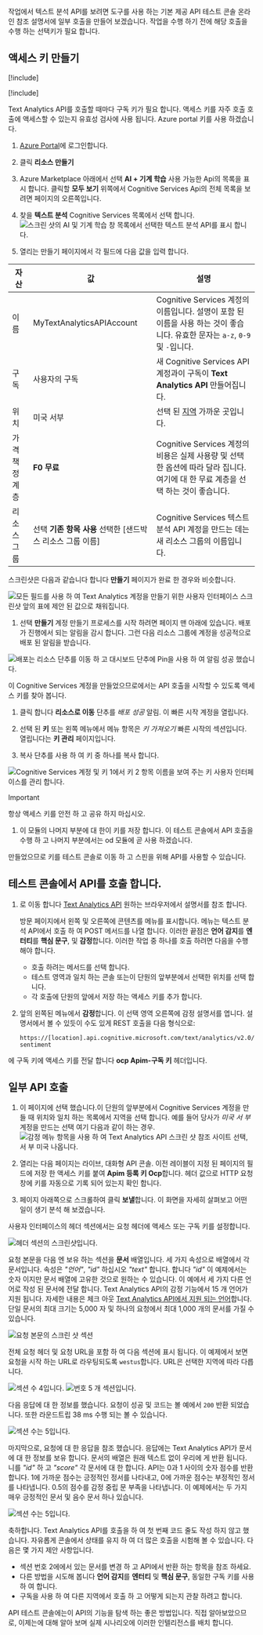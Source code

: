 작업에서 텍스트 분석 API를 보려면 도구를 사용 하는 기본 제공 API 테스트 콘솔 온라인 참조 설명서에 일부 호출을 만들어 보겠습니다. 작업을 수행 하기 전에 해당 호출을 수행 하는 선택키가 필요 합니다.

## <a name="create-an-access-key"></a>액세스 키 만들기

[!include[](../../../includes/azure-sandbox-activate.md)]

[!include[](../../../includes/azure-sandbox-regions-first-mention-note.md)]

Text Analytics API를 호출할 때마다 구독 키가 필요 합니다. 액세스 키를 자주 호출 호출에 액세스할 수 있는지 유효성 검사에 사용 됩니다. Azure portal 키를 사용 하겠습니다. 

1. [Azure Portal](https://portal.azure.com/?azure-portal=true)에 로그인합니다.

1. 클릭 **리소스 만들기**

1. Azure Marketplace 아래에서 선택 **AI + 기계 학습** 사용 가능한 Api의 목록을 표시 합니다. 클릭할 **모두 보기** 위쪽에서 Cognitive Services Api의 전체 목록을 보려면 페이지의 오른쪽입니다.

1. 찾을 **텍스트 분석** Cognitive Services 목록에서 선택 합니다.
    ![스크린 샷의 AI 및 기계 학습 창 목록에서 선택한 텍스트 분석 API를 표시 합니다.](../media/select-text-analytics.PNG)

1. 열리는 만들기 페이지에서 각 필드에 다음 값을 입력 합니다.

|자산  | 값  | 설명  |
|---------|---------|---------|
|이름     |    MyTextAnalyticsAPIAccount     |  Cognitive Services 계정의 이름입니다. 설명이 포함 된 이름을 사용 하는 것이 좋습니다. 유효한 문자는 `a-z`, `0-9` 및 `-`입니다.    |
|구독     |  사용자의 구독       |   새 Cognitive Services API 계정과이 구독이 **Text Analytics API** 만들어집니다.      |
|위치     |  미국 서부       |  선택 된 [지역](https://azure.microsoft.com/regions/) 가까운 곳입니다.       |
|가격 책정 계층      | **F0 무료**     |   Cognitive Services 계정의 비용은 실제 사용량 및 선택한 옵션에 따라 달라 집니다. 여기에 대 한 무료 계층을 선택 하는 것이 좋습니다.      |
|리소스 그룹     |  선택 **기존 항목 사용** 선택한 <rgn>[샌드박스 리소스 그룹 이름]</rgn>       |  Cognitive Services 텍스트 분석 API 계정을 만드는 데는 새 리소스 그룹의 이름입니다.       |

스크린샷은 다음과 같습니다 합니다 **만들기** 페이지가 완료 한 경우와 비슷합니다.

![모든 필드를 사용 하 여 Text Analytics 계정을 만들기 위한 사용자 인터페이스 스크린샷 앞의 표에 제안 된 값으로 채워집니다.](../media/create-text-analytics-account.PNG)

1. 선택 **만들기** 계정 만들기 프로세스를 시작 하려면 페이지 맨 아래에 있습니다.  배포가 진행에서 되는 알림을 감시 합니다. 그런 다음 리소스 그룹에 계정을 성공적으로 배포 된 알림을 받습니다.

![배포는 리소스 단추를 이동 하 고 대시보드 단추에 Pin을 사용 하 여 알림 성공 했습니다.](../media/deploy-resource-group-success.PNG)

이 Cognitive Services 계정을 만들었으므로에서는 API 호출을 시작할 수 있도록 액세스 키를 찾아 봅니다.

1. 클릭 합니다 **리소스로 이동** 단추를 *배포 성공* 알림. 이 빠른 시작 계정을 열립니다.

1. 선택 된 **키** 또는 왼쪽 메뉴에서 메뉴 항목은 *키 가져오기* 빠른 시작의 섹션입니다.  열립니다는 **키 관리** 페이지입니다.

1. 복사 단추를 사용 하 여 키 중 하나를 복사 합니다.

![Cognitive Services 계정 및 키 1에서 키 2 항목 이름을 보여 주는 키 사용자 인터페이스를 관리 합니다.](../media/manage-keys.PNG)

> [!IMPORTANT]
> 항상 액세스 키를 안전 하 고 공유 하지 마십시오.

1. 이 모듈의 나머지 부분에 대 한이 키를 저장 합니다. 이 테스트 콘솔에서 API 호출을 수행 하 고 나머지 부분에서는 od 모듈에 곧 사용 하겠습니다.

만들었으므로 키를 테스트 콘솔로 이동 하 고 스핀을 위해 API를 사용할 수 있습니다.

## <a name="call-the-api-from-the-testing-console"></a>테스트 콘솔에서 API를 호출 합니다.

1. 로 이동 합니다 [Text Analytics API](https://westus.dev.cognitive.microsoft.com/docs/services/TextAnalytics.V2.0/operations/56f30ceeeda5650db055a3c7?azure-portal=true) 원하는 브라우저에서 설명서를 참조 합니다.

    방문 페이지에서 왼쪽 및 오른쪽에 콘텐츠를 메뉴를 표시합니다. 메뉴는 텍스트 분석 API에서 호출 하 여 POST 메서드를 나열 합니다. 이러한 끝점은 **언어 감지**를 **엔터티**를 **핵심 문구**, 및 **감정**합니다.  이러한 작업 중 하나를 호출 하려면 다음을 수행 해야 합니다.

    - 호출 하려는 메서드를 선택 합니다.
    - 테스트 영역과 일치 하는 콘솔 또는이 단원의 앞부분에서 선택한 위치를 선택 합니다.
    - 각 호출에 단원의 앞에서 저장 하는 액세스 키를 추가 합니다.

1. 앞의 왼쪽된 메뉴에서 **감정**합니다. 이 선택 영역 오른쪽에 감정 설명서를 엽니다. 설명서에서 볼 수 있듯이 수도 있게 REST 호출을 다음 형식으로:

    `https://[location].api.cognitive.microsoft.com/text/analytics/v2.0/sentiment`

에 구독 키에 액세스 키를 전달 합니다 **ocp Apim-구독 키** 헤더입니다.

## <a name="make-some-api-calls"></a>일부 API 호출

1. 이 페이지에 선택 했습니다.이 단원의 앞부분에서 Cognitive Services 계정을 만들 때 위치와 일치 하는 목록에서 지역을 선택 합니다.  예를 들어 당사가 *미국 서 부* 계정을 만드는 선택 여기 다음과 같이 하는 경우.
    ![감정 메뉴 항목을 사용 하 여 Text Analytics API 스크린 샷 참조 사이트 선택, 서 부 미국 나옵니다.](../media/select-testing-console-region.png)

1. 열리는 다음 페이지는 라이브, 대화형 API 콘솔.  이전 레이블이 지정 된 페이지의 필드에 저장 한 액세스 키를 붙여 **Apim 등록 키 Ocp**합니다. 헤더 값으로 HTTP 요청 창에 키를 자동으로 기록 되어 있는지 확인 합니다.

1. 페이지 아래쪽으로 스크롤하여 클릭 **보낼**합니다. 이 화면을 자세히 살펴보고 어떤 일이 생기 분석 해 보겠습니다.

사용자 인터페이스의 헤더 섹션에서는 요청 헤더에 액세스 또는 구독 키를 설정합니다.

![헤더 섹션의 스크린샷입니다.](../media/2-marker.PNG)

요청 본문을 다음 엔 보유 하는 섹션을 **문서** 배열입니다. 세 가지 속성으로 배열에서 각 문서입니다. 속성은 *"언어"*, *"id"* 하십시오 *"text"* 합니다. 합니다 *"id"* 이 예제에서는 숫자 이지만 문서 배열에 고유한 것으로 원하는 수 있습니다. 이 예에서 세 가지 다른 언어로 작성 된 문서에 전달 합니다. Text Analytics API의 감정 기능에서 15 개 언어가 지원 됩니다. 자세한 내용은 체크 아웃 [Text Analytics API에서 지원 되는 언어](https://docs.microsoft.com//azure/cognitive-services/text-analytics/text-analytics-supported-languages)합니다. 단일 문서의 최대 크기는 5,000 자 및 하나의 요청에서 최대 1,000 개의 문서를 가질 수 있습니다.

![요청 본문의 스크린 샷 섹션](../media/3-marker.PNG)

전체 요청 헤더 및 요청 URL을 포함 하 여 다음 섹션에 표시 됩니다. 이 예제에서 보면 요청을 시작 하는 URL로 라우팅되도록 `westus`합니다. URL은 선택한 지역에 따라 다릅니다.

![섹션 수 4입니다. ](../media/4-marker.PNG)
 ![번호 5 개 섹션입니다.](../media/5-marker.PNG)

다음 응답에 대 한 정보를 했습니다. 요청이 성공 및 코드는 볼 예에서 `200` 반환 되었습니다. 또한 라운드트립 38 ms 수행 되는 볼 수 있습니다.

![섹션 수는 5입니다.](../media/6-marker.PNG)

마지막으로, 요청에 대 한 응답을 참조 했습니다. 응답에는 Text Analytics API가 문서에 대 한 정보를 보유 합니다. 문서의 배열은 원래 텍스트 없이 우리에 게 반환 됩니다. 니를 *"id"* 하 고 *"score"* 각 문서에 대 한 합니다. API는 0과 1 사이의 숫자 점수를 반환합니다. 1에 가까운 점수는 긍정적인 정서를 나타내고, 0에 가까운 점수는 부정적인 정서를 나타냅니다. 0.5의 점수를 감정 중립 문 부족을 나타냅니다. 이 예제에서는 두 가지 매우 긍정적인 문서 및 음수 문서 하나 있습니다.

![섹션 수는 5입니다.](../media/7-marker.PNG)

축하합니다. Text Analytics API를 호출을 하 여 첫 번째 코드 줄도 작성 하지 않고 했습니다. 자유롭게 콘솔에서 상태를 유지 하 여 더 많은 호출을 시험해 볼 수 있습니다. 다음은 몇 가지 제안 사항입니다.

- 섹션 번호 2에에서 있는 문서를 변경 하 고 API에서 반환 하는 항목을 참조 하세요.
- 다른 방법을 시도해 봅니다 **언어 감지**를 **엔터티** 및 **핵심 문구**, 동일한 구독 키를 사용 하 여 합니다.
- 구독을 사용 하 여 다른 지역에서 호출 하 고 어떻게 되는지 관찰 하려고 합니다.

API 테스트 콘솔에는이 API의 기능을 탐색 하는 좋은 방법입니다. 직접 알아보았으므로, 이제는에 대해 알아 보며 실제 시나리오에 이러한 인텔리전스를 배치 합니다.